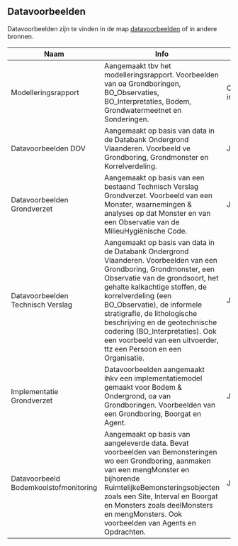 ## Datavoorbeelden

Datavoorbeelden zijn te vinden in de map [datavoorbeelden](https://github.com/Informatievlaanderen/OSLOthema-bodemEnOndergrond/tree/master/resources/datavoorbeelden) of in andere bronnen.

|Naam|Info|Formaat|Link|
|---|---|---|---|
|Modelleringsrapport|Aangemaakt tbv het modelleringsrapport. Voorbeelden van oa Grondboringen, BO_Observaties, BO_Interpretaties, Bodem, Grondwatermeetnet en Sonderingen.|Objectdiagrammen in nota|[link](https://github.com/Informatievlaanderen/OSLOthema-bodemEnOndergrond/blob/master/resources/Modellering%20BodemEnOndergrond.pdf)|
|Datavoorbeelden DOV|Aangemaakt op basis van data in de Databank Ondergrond Vlaanderen. Voorbeeld ve Grondboring, Grondmonster en Korrelverdeling.|JSON-LD in nota|[link](https://github.com/Informatievlaanderen/OSLOthema-bodemEnOndergrond/blob/master/resources/datavoorbeelden/Datavoorbeelden%20DOV.pdf)|
|Datavoorbeelden Grondverzet|Aangemaakt op basis van een bestaand Technisch Verslag Grondverzet. Voorbeeld van een Monster, waarnemingen & analyses op dat Monster en van een Observatie van de MilieuHygiënische Code.|JSON-LD in nota|[link](https://github.com/Informatievlaanderen/OSLOthema-bodemEnOndergrond/blob/master/resources/datavoorbeelden/Datavoorbeelden%20Grondverzet.pdf)|
|Datavoorbeelden Technisch Verslag|Aangemaakt op basis van data in de Databank Ondergrond Vlaanderen. Voorbeelden van een Grondboring, Grondmonster, een Observatie van de grondsoort, het gehalte kalkachtige stoffen, de korrelverdeling (een BO_Observatie), de informele stratigrafie, de lithologische beschrijving en de geotechnische codering (BO_Interpretaties). Ook een voorbeeld van een uitvoerder, ttz een Persoon en een Organisatie.|JSON-LD in nota|[link](https://github.com/Informatievlaanderen/OSLOthema-bodemEnOndergrond/blob/master/resources/datavoorbeelden/Datavoorbeelden%20TechnischVerslag.pdf)|
|Implementatie Grondverzet|Datavoorbeelden aangemaakt ihkv een implementatiemodel gemaakt voor Bodem & Ondergrond, oa van Grondboringen. Voorbeelden van een Grondboring, Boorgat en Agent.|JSON-LD in nota|[link](https://github.com/Informatievlaanderen/OSLOthema-bodemEnOndergrond/blob/master/resources/datavoorbeelden/Implementatie%20Grondverzet.pdf)|
|Datavoorbeeld Bodemkoolstofmonitoring|Aangemaakt op basis van aangeleverde data. Bevat voorbeelden van Bemonsteringen wo een Grondboring, aanmaken van een mengMonster en bijhorende RuimtelijkeBemonsteringsobjecten zoals een Site, Interval en Boorgat en Monsters zoals deelMonsters en mengMonsters. Ook voorbeelden van Agents en Opdrachten.|JSON-LD in nota|[link](https://github.com/Informatievlaanderen/OSLOthema-bodemEnOndergrond/blob/master/resources/datavoorbeelden/Datavoorbeeld%20Bodemkoolstofmonitoring%20boring%20%26%20monsters.pdf)|
